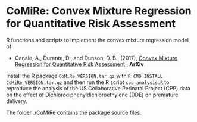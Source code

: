 # CoMiRe: Convex Mixture Regression for Quantitative Risk Assessment 

R functions and scripts to implement the convex mixture regression model of

- Canale, A., Durante, D., and Dunson, D. B., (2017), [Convex Mixture Regression for Quantitative Risk Assessment ](http://), __ArXiv__

Install the R package `CoMiRe_VERSION.tar.gz` with `R CMD INSTALL CoMiRe_VERSION.tar.gz` and then run the R script `cpp_analysis.R` to reproduce the analysis of the US Collaborative Perinatal Project (CPP) data on the effect of Dichlorodiphenyldichloroethylene (DDE) on premature delivery.

The folder ./CoMiRe contains the package source files.
